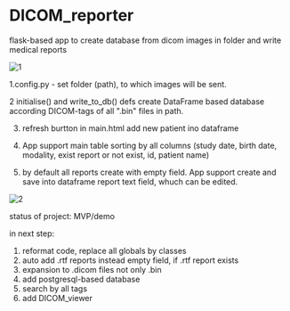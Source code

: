 # DICOM_reporter
flask-based app to create database from dicom images in folder and write medical reports

![1](https://user-images.githubusercontent.com/44552657/92303350-2f7a2400-ef74-11ea-96fa-d477270593e5.png)

1.config.py - set folder (path), to which images will be sent.

2 initialise() and write_to_db() defs create DataFrame based database according DICOM-tags of all ".bin" files in path.

3. refresh burtton in main.html add new patient ino dataframe

4. App support main table sorting by all columns (study date, birth date, modality, exist report or not exist, id, patient name)

5. by default all reports create with empty field. App support create and save into dataframe report text field, whuch can be edited.


![2](https://user-images.githubusercontent.com/44552657/92303352-30ab5100-ef74-11ea-982e-f1e062c72c0c.png)


status of project: MVP/demo

in next step:
1. reformat code, replace all globals by classes
2. auto add .rtf reports instead empty field, if .rtf report exists
3. expansion to .dicom files not only .bin
4. add postgresql-based database
5. search by all tags
6. add DICOM_viewer
